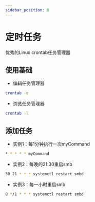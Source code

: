 ```yaml
---
sidebar_position: 8
---
```


# 定时任务
优秀的Linux crontab任务管理器

## 使用基础
- 编辑任务管理器
```bash
crontab -e
```
- 浏览任务管理器
```bash
crontab -l
```

## 添加任务

- 实例1：每1分钟执行一次myCommand
```bash
* * * * * myCommand
```

- 实例2：每晚的21:30重启smb
```bash
30 21 * * * systemctl restart smbd
```

- 实例3：每一小时重启smb
```bash
0 */1 * * * systemctl restart smbd
```
